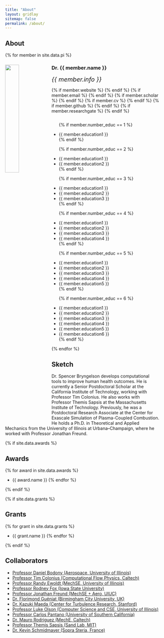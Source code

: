 ```yaml
---
title: "About"
layout: gridlay
sitemap: false
permalink: /about/
---
```


## About 


{% for member in site.data.pi %}

<div class="row">
  <img src="{{ site.url }}{{ site.baseurl }}/images/teampic/{{ member.photo }}" class="img-responsive" width="30%" style="float: left" />
  <h3>Dr. {{ member.name }}</h3>
  <i style="font-size:20px">{{ member.info }}</i><br>

  {% if member.website %}<a href="{{ member.website }}" target="_blank"><i class="fa fa-home fa-3x"></i></a> {% endif %}
  {% if member.email %}<a href="mailto:{{ member.email }}" target="_blank"><i class="fa fa-envelope-square fa-3x"></i></a> {% endif %}
  {% if member.scholar %} <a href="{{ member.scholar }}" target="_blank"><i class="ai ai-google-scholar-square ai-3x"></i></a> {% endif %}
  {% if member.cv %} <a href="{{ member.cv }}" target="_blank"><i class="ai ai-cv-square ai-3x"></i></a> {% endif %}
  {% if member.github %} <a href="{{ member.github }}" target="_blank"><i class="fa fa-github-square fa-3x"></i></a> {% endif %}
  {% if member.researchgate %} <a href="{{ member.researchgate }}" target="_blank"><i class="ai ai-researchgate-square ai-3x"></i></a> {% endif %}
  <ul style="overflow: hidden">

  {% if member.number_educ == 1 %}
  <li> {{ member.education1 }} </li>
  {% endif %}

  {% if member.number_educ == 2 %}
  <li> {{ member.education1 }} </li>
  <li> {{ member.education2 }} </li>
  {% endif %}

  {% if member.number_educ == 3 %}
  <li> {{ member.education1 }} </li>
  <li> {{ member.education2 }} </li>
  <li> {{ member.education3 }} </li>
  {% endif %}

  {% if member.number_educ == 4 %}
  <li> {{ member.education1 }} </li>
  <li> {{ member.education2 }} </li>
  <li> {{ member.education3 }} </li>
  <li> {{ member.education4 }} </li>
  {% endif %}

  {% if member.number_educ == 5 %}
  <li> {{ member.education1 }} </li>
  <li> {{ member.education2 }} </li>
  <li> {{ member.education3 }} </li>
  <li> {{ member.education4 }} </li>
  <li> {{ member.education5 }} </li>
  {% endif %}

  {% if member.number_educ == 6 %}
  <li> {{ member.education1 }} </li>
  <li> {{ member.education2 }} </li>
  <li> {{ member.education3 }} </li>
  <li> {{ member.education4 }} </li>
  <li> {{ member.education5 }} </li>
  <li> {{ member.education6 }} </li>
  {% endif %}

  </ul>
</div>

{% endfor %}

## Sketch

Dr. Spencer Bryngelson develops computational tools to improve human health outcomes. 
He is currently a Senior Postdoctoral Scholar at the California Institute of Technology, working with Professor Tim Colonius. 
He also works with Professor Themis Sapsis at the Massachusetts Institute of Technology. 
Previously, he was a Postdoctoral Research Associate at the Center for Exascale Simulation of Plasma-Coupled Combustion. 
He holds a Ph.D. in Theoretical and Applied Mechanics from the University of Illinois at Urbana–Champaign, where he worked with Professor Jonathan Freund.

{% if site.data.awards %}
## Awards

{% for award in site.data.awards %}
* {{ award.name }}
{% endfor %}

{% endif %}

{% if site.data.grants %}
## Grants

{% for grant in site.data.grants %}
* {{ grant.name }}
{% endfor %}

{% endif %}

## Collaborators

* <a href="http://acoustics.ae.illinois.edu/" target="_blank">Professor Daniel Bodony (Aerospace, University of Illinois)</a>
* <a href="http://colonius.caltech.edu/" target="_blank">Professor Tim Colonius (Computational Flow Physics, Caltech)</a>
* <a href="http://ewoldt.mechanical.illinois.edu/" target="_blank">Professor Randy Ewoldt (MechSE, University of Illinois)</a>
* <a href="https://www.cbe.iastate.edu/the-department/facultystaff/profile/rofox/" target="_blank">Professor Rodney Fox (Iowa State University)</a>
* <a href="http://jbfreund.mechse.illinois.edu/" target="_blank">Professor Jonathan Freund (MechSE + Aero, UIUC)</a>
* <a href="http://www.gueniat.fr/" target="_blank">Dr. Florimond Guéniat (Birmingham City University, UK)</a>
* <a href="https://sites.google.com/view/kazukimaeda/home" target="_blank">Dr. Kazuki Maeda (Center for Turbulence Research, Stanford)</a>
* <a href="http://lukeo.cs.illinois.edu/" target="_blank">Professor Luke Olson (Computer Science and CSE, University of Illinois)</a>
* <a href="https://viterbi.usc.edu/directory/faculty/Pantano-Rubino/Carlos" target="_blank">Professor Carlos Pantano (University of Southern California)</a>
* <a href="http://www.its.caltech.edu/~mrdz/index.html" target="_blank">Dr. Mauro Rodriguez (MechE, Caltech)</a>
* <a href="http://sandlab.mit.edu/" target="_blank">Professor Themis Sapsis (Sand Lab, MIT)</a>
* <a href="https://kevinschmidmayer.github.io/overview/" target="_blank">Dr. Kevin Schmidmayer (Sopra Steria, France)</a>


